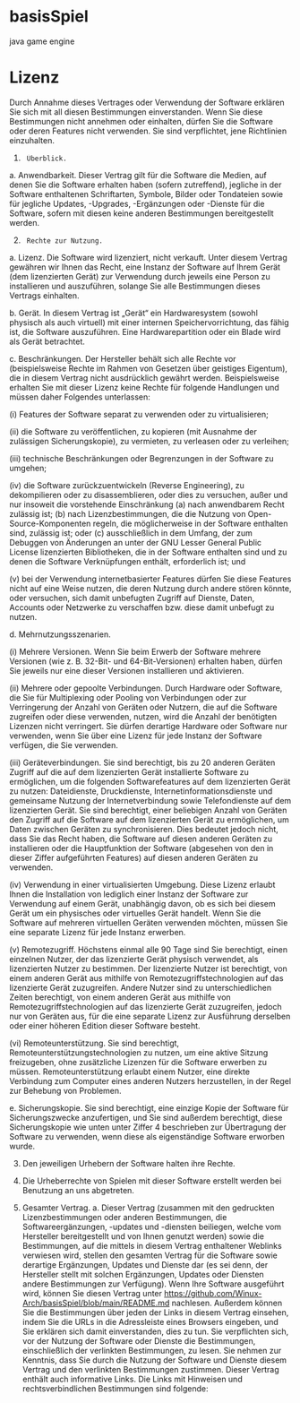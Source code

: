 # basisSpiel
java game engine
# Lizenz
Durch Annahme dieses Vertrages oder Verwendung der Software erklären Sie sich mit all diesen Bestimmungen einverstanden. Wenn Sie diese Bestimmungen nicht annehmen oder einhalten, dürfen Sie die Software oder deren Features nicht verwenden. Sie sind verpflichtet, jene Richtlinien einzuhalten.

1.      Überblick.

a.      Anwendbarkeit. Dieser Vertrag gilt für die Software die Medien, auf denen Sie die Software erhalten haben (sofern zutreffend), jegliche in der Software enthaltenen Schriftarten, Symbole, Bilder oder Tondateien sowie für jegliche Updates, -Upgrades, -Ergänzungen oder -Dienste für die Software, sofern mit diesen keine anderen Bestimmungen bereitgestellt werden.

2.      Rechte zur Nutzung.

a.      Lizenz. Die Software wird lizenziert, nicht verkauft. Unter diesem Vertrag gewähren wir Ihnen das Recht, eine Instanz der Software auf Ihrem Gerät (dem lizenzierten Gerät) zur Verwendung durch jeweils eine Person zu installieren und auszuführen, solange Sie alle Bestimmungen dieses Vertrags einhalten.

b.      Gerät. In diesem Vertrag ist „Gerät“ ein Hardwaresystem (sowohl physisch als auch virtuell) mit einer internen Speichervorrichtung, das fähig ist, die Software auszuführen. Eine Hardwarepartition oder ein Blade wird als Gerät betrachtet.

c.      Beschränkungen. Der Hersteller behält sich alle Rechte vor (beispielsweise Rechte im Rahmen von Gesetzen über geistiges Eigentum), die in diesem Vertrag nicht ausdrücklich gewährt werden. Beispielsweise erhalten Sie mit dieser Lizenz keine Rechte für folgende Handlungen und müssen daher Folgendes unterlassen:

(i)      Features der Software separat zu verwenden oder zu virtualisieren;

(ii)     die Software zu veröffentlichen, zu kopieren (mit Ausnahme der zulässigen Sicherungskopie), zu vermieten, zu verleasen oder zu verleihen;

(iii)     technische Beschränkungen oder Begrenzungen in der Software zu umgehen;

(iv)     die Software zurückzuentwickeln (Reverse Engineering), zu dekompilieren oder zu disassemblieren, oder dies zu versuchen, außer und nur insoweit die vorstehende Einschränkung (a) nach anwendbarem Recht zulässig ist; (b) nach Lizenzbestimmungen, die die Nutzung von Open-Source-Komponenten regeln, die möglicherweise in der Software enthalten sind, zulässig ist; oder (c) ausschließlich in dem Umfang, der zum Debuggen von Änderungen an unter der GNU Lesser General Public License lizenzierten Bibliotheken, die in der Software enthalten sind und zu denen die Software Verknüpfungen enthält, erforderlich ist; und

(v)    bei der Verwendung internetbasierter Features dürfen Sie diese Features nicht auf eine Weise nutzen, die deren Nutzung durch andere stören könnte, oder versuchen, sich damit unbefugten Zugriff auf Dienste, Daten, Accounts oder Netzwerke zu verschaffen bzw. diese damit unbefugt zu nutzen.

d.      Mehrnutzungsszenarien.

(i)      Mehrere Versionen. Wenn Sie beim Erwerb der Software mehrere Versionen (wie z. B. 32-Bit- und 64-Bit-Versionen) erhalten haben, dürfen Sie jeweils nur eine dieser Versionen installieren und aktivieren.

(ii)     Mehrere oder gepoolte Verbindungen. Durch Hardware oder Software, die Sie für Multiplexing oder Pooling von Verbindungen oder zur Verringerung der Anzahl von Geräten oder Nutzern, die auf die Software zugreifen oder diese verwenden, nutzen, wird die Anzahl der benötigten Lizenzen nicht verringert. Sie dürfen derartige Hardware oder Software nur verwenden, wenn Sie über eine Lizenz für jede Instanz der Software verfügen, die Sie verwenden.

(iii)     Geräteverbindungen. Sie sind berechtigt, bis zu 20 anderen Geräten Zugriff auf die auf dem lizenzierten Gerät installierte Software zu ermöglichen, um die folgenden Softwarefeatures auf dem lizenzierten Gerät zu nutzen: Dateidienste, Druckdienste, Internetinformationsdienste und gemeinsame Nutzung der Internetverbindung sowie Telefondienste auf dem lizenzierten Gerät. Sie sind berechtigt, einer beliebigen Anzahl von Geräten den Zugriff auf die Software auf dem lizenzierten Gerät zu ermöglichen, um Daten zwischen Geräten zu synchronisieren. Dies bedeutet jedoch nicht, dass Sie das Recht haben, die Software auf diesen anderen Geräten zu installieren oder die Hauptfunktion der Software (abgesehen von den in dieser Ziffer aufgeführten Features) auf diesen anderen Geräten zu verwenden.

(iv)    Verwendung in einer virtualisierten Umgebung. Diese Lizenz erlaubt Ihnen die Installation von lediglich einer Instanz der Software zur Verwendung auf einem Gerät, unabhängig davon, ob es sich bei diesem Gerät um ein physisches oder virtuelles Gerät handelt. Wenn Sie die Software auf mehreren virtuellen Geräten verwenden möchten, müssen Sie eine separate Lizenz für jede Instanz erwerben.

(v)     Remotezugriff. Höchstens einmal alle 90 Tage sind Sie berechtigt, einen einzelnen Nutzer, der das lizenzierte Gerät physisch verwendet, als lizenzierten Nutzer zu bestimmen. Der lizenzierte Nutzer ist berechtigt, von einem anderen Gerät aus mithilfe von Remotezugriffstechnologien auf das lizenzierte Gerät zuzugreifen. Andere Nutzer sind zu unterschiedlichen Zeiten berechtigt, von einem anderen Gerät aus mithilfe von Remotezugriffstechnologien auf das lizenzierte Gerät zuzugreifen, jedoch nur von Geräten aus, für die eine separate Lizenz zur Ausführung derselben oder einer höheren Edition dieser Software besteht.

(vi)    Remoteunterstützung. Sie sind berechtigt, Remoteunterstützungstechnologien zu nutzen, um eine aktive Sitzung freizugeben, ohne zusätzliche Lizenzen für die Software erwerben zu müssen. Remoteunterstützung erlaubt einem Nutzer, eine direkte Verbindung zum Computer eines anderen Nutzers herzustellen, in der Regel zur Behebung von Problemen.

e.      Sicherungskopie. Sie sind berechtigt, eine einzige Kopie der Software für Sicherungszwecke anzufertigen, und Sie sind außerdem berechtigt, diese Sicherungskopie wie unten unter Ziffer 4 beschrieben zur Übertragung der Software zu verwenden, wenn diese als eigenständige Software erworben wurde.

3.    Den jeweiligen Urhebern der Software halten ihre Rechte.

4.    Die Urheberrechte von Spielen mit dieser Software erstellt werden bei Benutzung an uns abgetreten.

5.    Gesamter Vertrag. 
a.    Dieser Vertrag (zusammen mit den gedruckten Lizenzbestimmungen oder anderen Bestimmungen, die Softwareergänzungen, -updates und -diensten beiliegen, welche vom Hersteller bereitgestellt und von Ihnen genutzt werden) sowie die Bestimmungen, auf die mittels in diesem Vertrag enthaltener Weblinks verwiesen wird, stellen den gesamten Vertrag für die Software sowie derartige Ergänzungen, Updates und Dienste dar (es sei denn, der Hersteller stellt mit solchen Ergänzungen, Updates oder Diensten andere Bestimmungen zur Verfügung). Wenn Ihre Software ausgeführt wird, können Sie diesen Vertrag unter https://github.com/Winux-Arch/basisSpiel/blob/main/README.md nachlesen. Außerdem können Sie die Bestimmungen über jeden der Links in diesem Vertrag einsehen, indem Sie die URLs in die Adressleiste eines Browsers eingeben, und Sie erklären sich damit einverstanden, dies zu tun. Sie verpflichten sich, vor der Nutzung der Software oder Dienste die Bestimmungen, einschließlich der verlinkten Bestimmungen, zu lesen. Sie nehmen zur Kenntnis, dass Sie durch die Nutzung der Software und Dienste diesem Vertrag und den verlinkten Bestimmungen zustimmen. Dieser Vertrag enthält auch informative Links. Die Links mit Hinweisen und rechtsverbindlichen Bestimmungen sind folgende:


